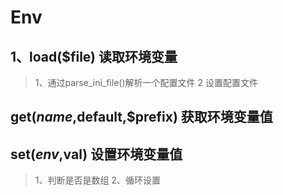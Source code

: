# Env 


## 1、load($file)  读取环境变量
> 1、通过parse_ini_file()解析一个配置文件
> 2 设置配置文件

## get($name,$default,$prefix)   获取环境变量值

## set($env,$val) 设置环境变量值 
> 1、判断是否是数组
>2、循环设置
